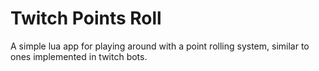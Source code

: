 # Twitch Points Roll

A simple lua app for playing around with a point rolling system, similar to ones implemented in twitch bots.
